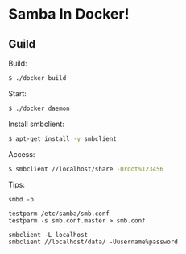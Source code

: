 
Samba In Docker!
======

Guild
-----

Build:

``` bash
$ ./docker build
```

Start:

``` bash
$ ./docker daemon
```

Install smbclient:

``` bash
$ apt-get install -y smbclient
```

Access:

``` bash
$ smbclient //localhost/share -Uroot%123456
```

Tips:

	smbd -b

	testparm /etc/samba/smb.conf
	testparm -s smb.conf.master > smb.conf

	smbclient -L localhost
	smbclient //localhost/data/ -Uusername%password